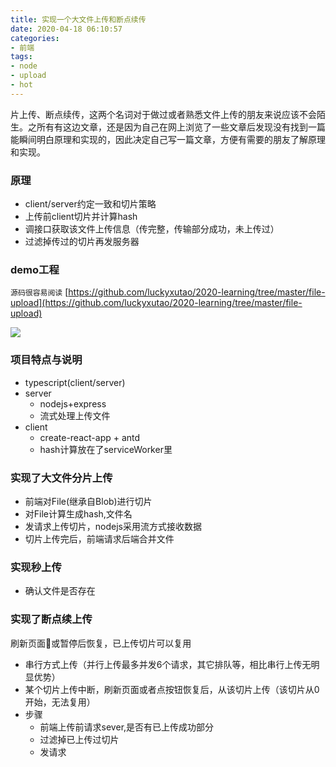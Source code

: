 ```yaml
---
title: 实现一个大文件上传和断点续传
date: 2020-04-18 06:10:57
categories:
- 前端
tags:
- node
- upload
- hot
---
```


片上传、断点续传，这两个名词对于做过或者熟悉文件上传的朋友来说应该不会陌生。之所有有这边文章，还是因为自己在网上浏览了一些文章后发现没有找到一篇能瞬间明白原理和实现的，因此决定自己写一篇文章，方便有需要的朋友了解原理和实现。
<!-- more -->
### 原理
* client/server约定一致和切片策略
* 上传前client切片并计算hash
* 调接口获取该文件上传信息（传完整，传输部分成功，未上传过）
* 过滤掉传过的切片再发服务器

### demo工程
`源码很容易阅读` [https://github.com/luckyxutao/2020-learning/tree/master/file-upload](https://github.com/luckyxutao/2020-learning/tree/master/file-upload)

![](https://ftp.bmp.ovh/imgs/2020/04/000ed063dbd8b467.png)


### 项目特点与说明
* typescript(client/server)
* server
    * nodejs+express
    * 流式处理上传文件
* client
    * create-react-app + antd
    * hash计算放在了serviceWorker里

### 实现了大文件分片上传
* 前端对File(继承自Blob)进行切片
* 对File计算生成hash,文件名
* 发请求上传切片，nodejs采用流方式接收数据
* 切片上传完后，前端请求后端合并文件

### 实现秒上传
* 确认文件是否存在

### 实现了断点续上传
刷新页面或暂停后恢复，已上传切片可以复用
* 串行方式上传（并行上传最多并发6个请求，其它排队等，相比串行上传无明显优势）
* 某个切片上传中断，刷新页面或者点按钮恢复后，从该切片上传（该切片从0开始，无法复用）
* 步骤
    * 前端上传前请求sever,是否有已上传成功部分
    * 过滤掉已上传过切片
    * 发请求

